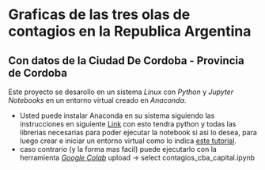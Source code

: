 # Graficas de las tres olas de contagios en la Republica Argentina
## Con datos de la Ciudad De Cordoba - Provincia de Cordoba

Este proyecto se desarollo en un sistema *Linux* con *Python* y *Jupyter Notebooks* en un entorno virtual creado en *Anaconda*.

* Usted puede instalar Anaconda en su sistema siguiendo las instrucciones en siguiente [Link](https://docs.anaconda.com/anaconda/install/linux/)
con esto tendra python y todas las librerias necesarias para poder ejecutar la notebook si asi lo desea, para luego crear e iniciar un entorno virtual como lo indica [este tutorial](https://m-monroyc22.medium.com/entorno-virtual-con-conda-87af52beea44).
* caso contrario (y la forma mas facil) puede ejecutarlo con la herramienta [*Google Colab*](https://colab.research.google.com/)
upload -> select contagios_cba_capital.ipynb



